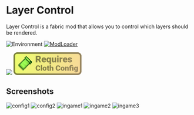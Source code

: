 # Layer Control

Layer Control is a fabric mod that allows you to control which layers should be rendered.

![Environment](https://img.shields.io/badge/environment-client-1976d2?style=flat-square)
[![ModLoader](https://img.shields.io/badge/modloader-Fabric-1976d2?style=flat-square)](https://fabricmc.net/)

[<img src="https://i.imgur.com/c1DH9VL.png" style="height:62px;">](https://modrinth.com/mod/fabric-language-kotlin)
[<img src="https://raw.githubusercontent.com/Jab125/Jab125/main/imgs/requiredClothConfig.png" style="height:62px;">](https://curseforge.com/minecraft/mc-mods/cloth-config)

## Screenshots

![config1](https://i.imgur.com/3MI6klZ.png)
![config2](https://i.imgur.com/mPLW74G.png)
![ingame1](https://i.imgur.com/dDzKfbU.png)
![ingame2](https://i.imgur.com/hx62eOF.png)
![ingame3](https://i.imgur.com/guAp7ME.png)
